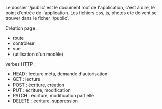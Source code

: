 Le dossier '/public' est le document root de l'application, c'est à dire, le point d'entrée de l'application.
Les fichiers css, js, photos etc doivent se trouver dans le ficher '/public'.

Création page : 
- route
- contrôleur
- vue
- (utilisation d'un modèle)

verbes HTTP :
- HEAD : lecture méta, demande d'autorisation
- GET : lecture
- POST : écriture, création
- PUT : écriture, modification
- PATCH : écriture, modification partielle
- DELETE : écriture, suppression


